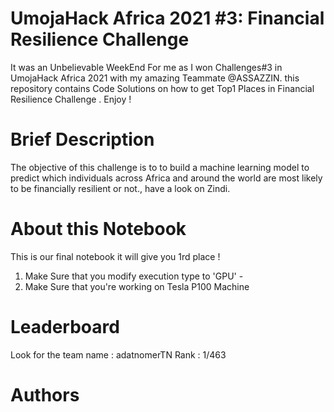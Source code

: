 # UmojaHack Africa 2021 #3: Financial Resilience Challenge 
It was an Unbelievable WeekEnd For me as I won Challenges#3 in UmojaHack Africa 2021 with my amazing Teammate @ASSAZZIN.
this repository contains Code Solutions on how to get Top1 Places in Financial Resilience Challenge  . Enjoy !

# Brief Description
The objective of this challenge is to to build a machine learning model to predict which individuals across Africa and around the world are most likely to be financially resilient or not., have a look on Zindi.

# About this Notebook
This is our final notebook it will give you 1rd place !

1. Make Sure that you modify execution type to 'GPU' -
2. Make Sure that you're working on Tesla P100 Machine

# Leaderboard
Look for the team name : adatnomerTN
Rank : 1/463

# Authors
